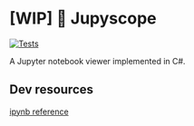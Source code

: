 # [WIP] 🔭 Jupyscope

[![Tests][UnitTestBadgeImage]][UnitTestBadgeLink]

A Jupyter notebook viewer implemented in C#.

## Dev resources

[ipynb reference](https://nbformat.readthedocs.io/en/latest/format_description.html) 


[UnitTestBadgeLink]: https://github.com/intv0id/Telescope/actions/workflows/Tests.yml
[UnitTestBadgeImage]: https://github.com/intv0id/Telescope/actions/workflows/Tests.yml/badge.svg
